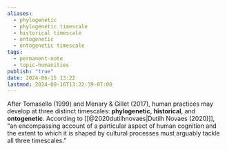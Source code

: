 ```yaml
---
aliases:
  - phylogenetic
  - phylogenetic timescale
  - historical timescale
  - ontogenetic
  - ontogenetic timescale
tags:
  - permanent-note
  - topic-humanities
publish: "true"
date: 2024-06-15 13:22
lastmod: 2024-08-16T13:22:39-07:00
---
```

After Tomasello (1999) and Menary & Gillet (2017), human practices may develop at three distinct timescales: **phylogenetic**, **historical**, and **ontogenetic**. According to [[@2020dutilhnovaes|Dutilh Novaes (2020)]], “an encompassing account of a particular aspect of human cognition and the extent to which it is shaped by cultural processes must arguably tackle all three timescales.”
